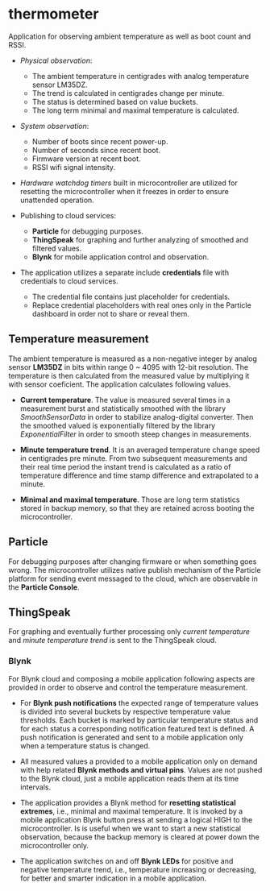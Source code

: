 # thermometer
Application for observing ambient temperature as well as boot count and RSSI.

- *Physical observation*:
  - The ambient temperature in centigrades with analog temperature sensor LM35DZ.
  - The trend is calculated in centigrades change per minute.
  - The status is determined based on value buckets.
  - The long term minimal and maximal temperature is calculated.


- *System observation*:
  - Number of boots since recent power-up.
  - Number of seconds since recent boot.
  - Firmware version at recent boot.
  - RSSI wifi signal intensity.


- *Hardware watchdog timers* built in microcontroller are utilized for resetting the microcontroller when it freezes in order to ensure unattended operation.


- Publishing to cloud services:
  - **Particle** for debugging purposes.
  - **ThingSpeak** for graphing and further analyzing of smoothed and filtered values.
  - **Blynk** for mobile application control and observation.


- The application utilizes a separate include **credentials** file with credentials to cloud services.
  - The credential file contains just placeholder for credentials.
  - Replace credential placeholders with real ones only in the Particle dashboard in order not to share or reveal them.


## Temperature measurement
The ambient temperature is measured as a non-negative integer by analog sensor **LM35DZ** in bits within range 0 ~ 4095 with 12-bit resolution. The temperature is then calculated from the measured value by multiplying it with sensor coeficient. The application calculates following values.

- **Current temperature**. The value is measured several times in a measurement burst and statistically smoothed with the library *SmoothSensorData* in order to stabilize analog-digital converter. Then the smoothed valued is exponentially filtered by the library *ExponentialFilter* in order to smooth steep changes in measurements.

- **Minute temperature trend**. It is an averaged temperature change speed in centigrades pre minute. From two subsequent measurements and their real time period the instant trend is calculated as a ratio of temperature difference and time stamp difference and extrapolated to a minute.

- **Minimal and maximal temperature**. Those are long term statistics stored in backup memory, so that they are retained across booting the microcontroller.


## Particle
For debugging purposes after changing firmware or when something goes wrong. The microcontroller utilizes native publish mechanism of the Particle platform for sending event messaged to the cloud, which are observable in the **Particle Console**.


## ThingSpeak
For graphing and eventually further processing only *current temperature* and *minute temperature trend* is sent to the ThingSpeak cloud.


### Blynk
For Blynk cloud and composing a mobile application following aspects are provided in order to observe and control the temperature measurement.

- For **Blynk push notifications** the expected range of temperature values is divided into several buckets by respective temperature value thresholds. Each bucket is marked by particular temperature status and for each status a corresponding notification featured text is defined. A push notification is generated and sent to a mobile application only when a temperature status is changed.

- All measured values a provided to a mobile application only on demand with help related **Blynk methods and virtual pins**. Values are not pushed to the Blynk cloud, just a mobile application reads them at its time intervals.

- The application provides a Blynk method for **resetting statistical extremes**, i.e., minimal and maximal temperature. It is invoked by a mobile application Blynk button press at sending a logical HIGH to the microcontroller. Is is useful when we want to start a new statistical observation, because the backup memory is cleared at power down the microcontroller only.

- The application switches on and off **Blynk LEDs** for positive and negative temperature trend, i.e., temperature increasing or decreasing, for better and smarter indication in a mobile application.
